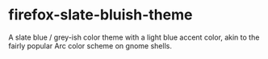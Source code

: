# firefox-slate-bluish-theme
A slate blue / grey-ish color theme with a light blue accent color, akin to the fairly popular Arc color scheme on gnome shells.
